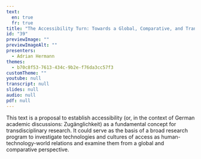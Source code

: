 ```yaml
---
text:
  en: true
  fr: true
title: "The Accessibility Turn: Towards a Global, Comparative, and Transdisciplinary Research Program"
id: "39"
previewImage: ""
previewImageAlt: ""
presenters:
  - Adrian Hermann
themes:
  - b70c8f53-7613-434c-9b2e-f76da3cc57f3
customTheme: ""
youtube: null
transcript: null
slides: null
audio: null
pdf: null
---
```

This text is a proposal to establish accessibility (or, in the context of German academic discussions: Zugänglichkeit) as a fundamental concept for transdisciplinary research. It could serve as the basis of a broad research program to investigate technologies and cultures of access as human-technology-world relations and examine them from a global and comparative perspective.
